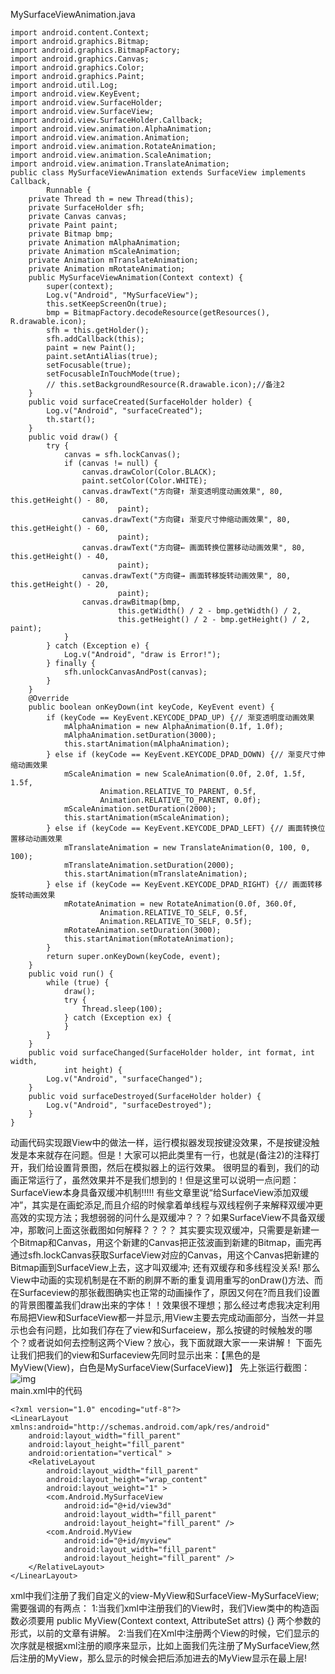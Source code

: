 MySurfaceViewAnimation.java
```  
import android.content.Context;
import android.graphics.Bitmap;
import android.graphics.BitmapFactory;
import android.graphics.Canvas;
import android.graphics.Color;
import android.graphics.Paint;
import android.util.Log;
import android.view.KeyEvent;
import android.view.SurfaceHolder;
import android.view.SurfaceView;
import android.view.SurfaceHolder.Callback;
import android.view.animation.AlphaAnimation;
import android.view.animation.Animation;
import android.view.animation.RotateAnimation;
import android.view.animation.ScaleAnimation;
import android.view.animation.TranslateAnimation;
public class MySurfaceViewAnimation extends SurfaceView implements Callback,
		Runnable {
	private Thread th = new Thread(this);
	private SurfaceHolder sfh;
	private Canvas canvas;
	private Paint paint;
	private Bitmap bmp;
	private Animation mAlphaAnimation;
	private Animation mScaleAnimation;
	private Animation mTranslateAnimation;
	private Animation mRotateAnimation;
	public MySurfaceViewAnimation(Context context) {
		super(context);
		Log.v("Android", "MySurfaceView");
		this.setKeepScreenOn(true);
		bmp = BitmapFactory.decodeResource(getResources(), R.drawable.icon);
		sfh = this.getHolder();
		sfh.addCallback(this);
		paint = new Paint();
		paint.setAntiAlias(true);
		setFocusable(true);
		setFocusableInTouchMode(true);
		// this.setBackgroundResource(R.drawable.icon);//备注2
	}
	public void surfaceCreated(SurfaceHolder holder) {
		Log.v("Android", "surfaceCreated");
		th.start();
	}
	public void draw() {
		try {
			canvas = sfh.lockCanvas();
			if (canvas != null) {
				canvas.drawColor(Color.BLACK);
				paint.setColor(Color.WHITE);
				canvas.drawText("方向键↑ 渐变透明度动画效果", 80, this.getHeight() - 80,
						paint);
				canvas.drawText("方向键↓ 渐变尺寸伸缩动画效果", 80, this.getHeight() - 60,
						paint);
				canvas.drawText("方向键← 画面转换位置移动动画效果", 80, this.getHeight() - 40,
						paint);
				canvas.drawText("方向键→ 画面转移旋转动画效果", 80, this.getHeight() - 20,
						paint);
				canvas.drawBitmap(bmp,
						this.getWidth() / 2 - bmp.getWidth() / 2,
						this.getHeight() / 2 - bmp.getHeight() / 2, paint);
			}
		} catch (Exception e) {
			Log.v("Android", "draw is Error!");
		} finally {
			sfh.unlockCanvasAndPost(canvas);
		}
	}
	@Override
	public boolean onKeyDown(int keyCode, KeyEvent event) {
		if (keyCode == KeyEvent.KEYCODE_DPAD_UP) {// 渐变透明度动画效果
			mAlphaAnimation = new AlphaAnimation(0.1f, 1.0f);
			mAlphaAnimation.setDuration(3000);
			this.startAnimation(mAlphaAnimation);
		} else if (keyCode == KeyEvent.KEYCODE_DPAD_DOWN) {// 渐变尺寸伸缩动画效果
			mScaleAnimation = new ScaleAnimation(0.0f, 2.0f, 1.5f, 1.5f,
					Animation.RELATIVE_TO_PARENT, 0.5f,
					Animation.RELATIVE_TO_PARENT, 0.0f);
			mScaleAnimation.setDuration(2000);
			this.startAnimation(mScaleAnimation);
		} else if (keyCode == KeyEvent.KEYCODE_DPAD_LEFT) {// 画面转换位置移动动画效果
			mTranslateAnimation = new TranslateAnimation(0, 100, 0, 100);
			mTranslateAnimation.setDuration(2000);
			this.startAnimation(mTranslateAnimation);
		} else if (keyCode == KeyEvent.KEYCODE_DPAD_RIGHT) {// 画面转移旋转动画效果
			mRotateAnimation = new RotateAnimation(0.0f, 360.0f,
					Animation.RELATIVE_TO_SELF, 0.5f,
					Animation.RELATIVE_TO_SELF, 0.5f);
			mRotateAnimation.setDuration(3000);
			this.startAnimation(mRotateAnimation);
		}
		return super.onKeyDown(keyCode, event);
	}
	public void run() {
		while (true) {
			draw();
			try {
				Thread.sleep(100);
			} catch (Exception ex) {
			}
		}
	}
	public void surfaceChanged(SurfaceHolder holder, int format, int width,
			int height) {
		Log.v("Android", "surfaceChanged");
	}
	public void surfaceDestroyed(SurfaceHolder holder) {
		Log.v("Android", "surfaceDestroyed");
	}
}
```
动画代码实现跟View中的做法一样，运行模拟器发现按键没效果，不是按键没触发是本来就存在问题。但是！大家可以把此类里有一行，也就是(备注2)的注释打开，我们给设置背景图，然后在模拟器上的运行效果。
很明显的看到，我们的动画正常运行了，虽然效果并不是我们想到的！但是这里可以说明一点问题：
SurfaceView本身具备双缓冲机制!!!!!
有些文章里说“给SurfaceView添加双缓冲”，其实是在画蛇添足,而且介绍的时候拿着单线程与双线程例子来解释双缓冲更高效的实现方法；我想弱弱的问什么是双缓冲？？？如果SurfaceView不具备双缓冲，那敢问上面这张截图如何解释？？？？
其实要实现双缓冲，只需要是新建一个Bitmap和Canvas，用这个新建的Canvas把正弦波画到新建的Bitmap，画完再通过sfh.lockCanvas获取SurfaceView对应的Canvas，用这个Canvas把新建的Bitmap画到SurfaceView上去，这才叫双缓冲; 还有双缓存和多线程没关系!
那么View中动画的实现机制是在不断的刷屏不断的重复调用重写的onDraw()方法、而在Surfaceview的那张截图确实也正常的动画操作了，原因又何在?而且我们设置的背景图覆盖我们draw出来的字体！！效果很不理想；那么经过考虑我决定利用布局把View和SurfaceView都一并显示,用View主要去完成动画部分，当然一并显示也会有问题，比如我们存在了view和Surfaceiew，那么按键的时候触发的哪个？或者说如何去控制这两个View？放心，我下面就跟大家一一来讲解！
下面先让我们把我们的view和Surfaceview先同时显示出来：【黑色的是MyView(View)，白色是MySurfaceView(SurfaceView)】
先上张运行截图：
![img](P)  
main.xml中的代码
```  
<?xml version="1.0" encoding="utf-8"?>
<LinearLayout xmlns:android="http://schemas.android.com/apk/res/android"
    android:layout_width="fill_parent"
    android:layout_height="fill_parent"
    android:orientation="vertical" >
    <RelativeLayout
        android:layout_width="fill_parent"
        android:layout_height="wrap_content"
        android:layout_weight="1" >
        <com.Android.MySurfaceView
            android:id="@+id/view3d"
            android:layout_width="fill_parent"
            android:layout_height="fill_parent" />
        <com.Android.MyView
            android:id="@+id/myview"
            android:layout_width="fill_parent"
            android:layout_height="fill_parent" />
    </RelativeLayout>
</LinearLayout>
```
xml中我们注册了我们自定义的view-MyView和SurfaceView-MySurfaceView;
需要强调的有两点：
1:当我们xml中注册我们的View时，我们View类中的构造函数必须要用
public MyView(Context context, AttributeSet attrs) {} 两个参数的形式，以前的文章有讲解。
2:当我们在Xml中注册两个View的时候，它们显示的次序就是根据xml注册的顺序来显示，比如上面我们先注册了MySurfaceView,然后注册的MyView，那么显示的时候会把后添加进去的MyView显示在最上层!